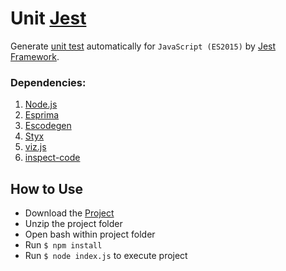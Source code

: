 # Unit [Jest][1]

Generate [unit test](https://en.wikipedia.org/wiki/Unit_testing) automatically for `JavaScript (ES2015)` by [Jest Framework][1].

[1]: https://github.com/facebook/jest
[2]: https://github.com/bezzad/UnitJest/releases/tag/1.0.01.2.0

### Dependencies:
1. [Node.js](https://nodejs.org/en/)
2. [Esprima](http://esprima.org/)
3. [Escodegen](https://github.com/estools/escodegen)
4. [Styx](https://github.com/mariusschulz/styx)
5. [viz.js](https://github.com/mdaines/viz.js/wiki/Usage)
8. [inspect-code](https://github.com/derhuerst/inspect-code)

## How to Use
* Download the [Project][2]
* Unzip the project folder
* Open bash within project folder
* Run `$ npm install`
* Run `$ node index.js` to execute project